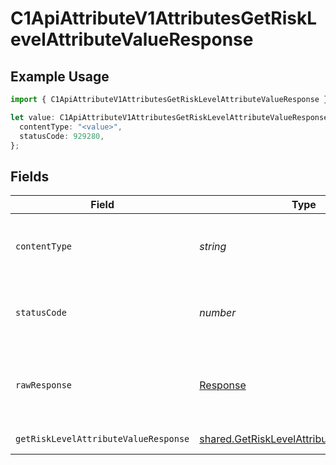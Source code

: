 # C1ApiAttributeV1AttributesGetRiskLevelAttributeValueResponse

## Example Usage

```typescript
import { C1ApiAttributeV1AttributesGetRiskLevelAttributeValueResponse } from "conductorone-sdk-typescript/sdk/models/operations";

let value: C1ApiAttributeV1AttributesGetRiskLevelAttributeValueResponse = {
  contentType: "<value>",
  statusCode: 929280,
};
```

## Fields

| Field                                                                                                         | Type                                                                                                          | Required                                                                                                      | Description                                                                                                   |
| ------------------------------------------------------------------------------------------------------------- | ------------------------------------------------------------------------------------------------------------- | ------------------------------------------------------------------------------------------------------------- | ------------------------------------------------------------------------------------------------------------- |
| `contentType`                                                                                                 | *string*                                                                                                      | :heavy_check_mark:                                                                                            | HTTP response content type for this operation                                                                 |
| `statusCode`                                                                                                  | *number*                                                                                                      | :heavy_check_mark:                                                                                            | HTTP response status code for this operation                                                                  |
| `rawResponse`                                                                                                 | [Response](https://developer.mozilla.org/en-US/docs/Web/API/Response)                                         | :heavy_check_mark:                                                                                            | Raw HTTP response; suitable for custom response parsing                                                       |
| `getRiskLevelAttributeValueResponse`                                                                          | [shared.GetRiskLevelAttributeValueResponse](../../../sdk/models/shared/getrisklevelattributevalueresponse.md) | :heavy_minus_sign:                                                                                            | Successful response                                                                                           |